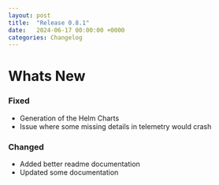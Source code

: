 ```yaml
---
layout: post
title:  "Release 0.8.1"
date:   2024-06-17 00:00:00 +0000
categories: Changelog
---
```


# Whats New

### Fixed

- Generation of the Helm Charts
- Issue where some missing details in telemetry would crash

### Changed

- Added better readme documentation
- Updated some documentation


